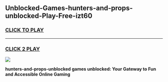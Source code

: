 
## Unblocked-Games-hunters-and-props-unblocked-Play-Free-izt60
<h3>
<a href="https://premium76.site?title=hunters-and-props-unblocked&ref=23A">CLICK TO PLAY</a></h3>
<hr>

<h3>
<a href="https://premium76.site?title=hunters-and-props-unblocked&ref=23A">CLICK 2 PLAY</a>
  
</h3>

<a href="https://premium76.site?title=hunters-and-props-unblocked&ref=23A"><img src="https://clearcache.store/games.png"></a>


**hunters-and-props-unblocked games unblocked: Your Gateway to Fun and Accessible Online Gaming**
